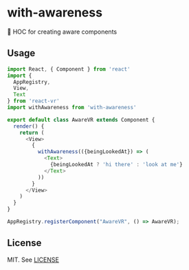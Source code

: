 # with-awareness
👀 HOC for creating aware components

## Usage

```js
import React, { Component } from 'react'
import {
  AppRegistry,
  View,
  Text
} from 'react-vr'
import withAwareness from 'with-awareness'

export default class AwareVR extends Component {
  render() {
    return (
      <View>
        {
          withAwareness(({beingLookedAt}) => (
            <Text>
              {beingLookedAt ? 'hi there' : 'look at me'}
            </Text>
          ))
        }
      </View>
    )
  }
}

AppRegistry.registerComponent("AwareVR", () => AwareVR);

```

## License

MIT. See [LICENSE](./LICENSE)
